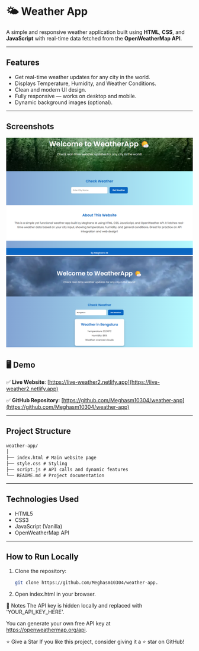 # 🌤️ Weather App

A simple and responsive weather application built using **HTML**, **CSS**, and **JavaScript** with real-time data fetched from the **OpenWeatherMap API**.

---

## Features
- Get real-time weather updates for any city in the world.
- Displays Temperature, Humidity, and Weather Conditions.
- Clean and modern UI design.
- Fully responsive — works on desktop and mobile.
- Dynamic background images (optional).

---

## Screenshots

![Weather App Screenshot](assets/Screenshot1.png)
![Weather App Output](assets/Screenshot2.png)

## 🖥️ Demo

✅ **Live Website**: [https://live-weather2.netlify.app](https://live-weather2.netlify.app)

✅ **GitHub Repository**: [https://github.com/Meghasm10304/weather-app](https://github.com/Meghasm10304/weather-app)

---

## Project Structure
    weather-app/
    │
    ├── index.html # Main website page
    ├── style.css # Styling
    ├── script.js # API calls and dynamic features
    └── README.md # Project documentation


---

## Technologies Used
- HTML5
- CSS3
- JavaScript (Vanilla)
- OpenWeatherMap API

---

## How to Run Locally
1. Clone the repository:
   ```bash
   git clone https://github.com/Meghasm10304/weather-app.

2. Open index.html in your browser.


📌 Notes
The API key is hidden locally and replaced with 'YOUR_API_KEY_HERE'.

You can generate your own free API key at https://openweathermap.org/api.


⭐ Give a Star
If you like this project, consider giving it a ⭐ star on GitHub!
